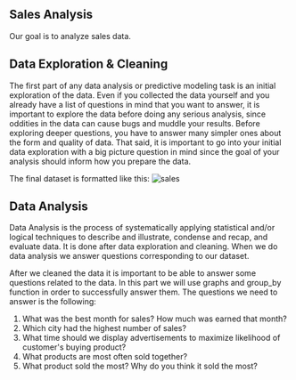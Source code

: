 Sales Analysis
-----------------------------

Our goal is to analyze sales data.


Data Exploration & Cleaning
-----------------------------

The first part of any data analysis or predictive modeling task is an initial exploration of the data. Even if you collected the data yourself and you already have a list of questions in mind that you want to answer, it is important to explore the data before doing any serious analysis, since oddities in the data can cause bugs and muddle your results. Before exploring deeper questions, you have to answer many simpler ones about the form and quality of data. That said, it is important to go into your initial data exploration with a big picture question in mind since the goal of your analysis should inform how you prepare the data.

The final dataset is formatted like this: ![sales](https://user-images.githubusercontent.com/37047286/233739072-5d4ada56-7dec-489a-9776-95989f50b432.PNG)



Data Analysis
-----------------------------

Data Analysis is the process of systematically applying statistical and/or logical techniques to describe and illustrate, condense and recap, and evaluate data. It is done after data exploration and cleaning. When we do data analysis we answer questions corresponding to our dataset.

After we cleaned the data it is important to be able to answer some questions related to the data. In this part we will use graphs and group_by function in order to successfully answer them. The questions we need to answer is the following:

1. What was the best month for sales? How much was earned that month?
2. Which city had the highest number of sales?
3. What time should we display advertisements to maximize likelihood of customer's buying product?
4. What products are most often sold together?
5. What product sold the most? Why do you think it sold the most?
